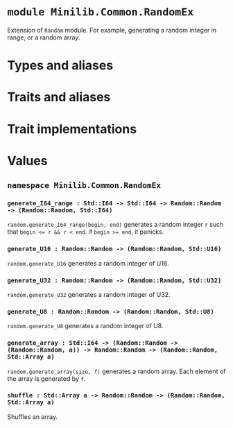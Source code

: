 # `module Minilib.Common.RandomEx`

Extension of `Random` module. For example, generating a random integer in range, or a random array.

# Types and aliases

# Traits and aliases

# Trait implementations

# Values

## `namespace Minilib.Common.RandomEx`

### `generate_I64_range : Std::I64 -> Std::I64 -> Random::Random -> (Random::Random, Std::I64)`

`random.generate_I64_range(begin, end)` generates a random integer `r`
such that `begin <= r && r < end`.
if `begin >= end`, it panicks.

### `generate_U16 : Random::Random -> (Random::Random, Std::U16)`

`random.generate_U16` generates a random integer of U16.

### `generate_U32 : Random::Random -> (Random::Random, Std::U32)`

`random.generate_U32` generates a random integer of U32.

### `generate_U8 : Random::Random -> (Random::Random, Std::U8)`

`random.generate_U8` generates a random integer of U8.

### `generate_array : Std::I64 -> (Random::Random -> (Random::Random, a)) -> Random::Random -> (Random::Random, Std::Array a)`

`random.generate_array(size, f)` generates a random array.
Each element of the array is generated by `f`.

### `shuffle : Std::Array a -> Random::Random -> (Random::Random, Std::Array a)`

Shuffles an array.